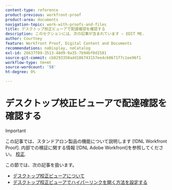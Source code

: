 ```yaml
---
content-type: reference
product-previous: workfront-proof
product-area: documents
navigation-topic: work-with-proofs-and-files
title: デスクトップ校正ビューアで配達確認を確認する
description: このセクションには、次の記事が含まれています — EDIT ME.
author: Courtney
feature: Workfront Proof, Digital Content and Documents
recommendations: noDisplay, noCatalog
exl-id: 26637f09-3513-48d9-9a35-7b94bf0d1581
source-git-commit: cb8293350add186743157ee4c60671f7c1ee96f1
workflow-type: tm+mt
source-wordcount: '58'
ht-degree: 0%

---
```


# デスクトップ校正ビューアで配達確認を確認する

>[!IMPORTANT]
>
>この記事では、スタンドアロン製品の機能について説明します [!DNL Workfront Proof]. 内部での検証に関する情報 [!DNL Adobe Workfront]を参照してください。 [校正](../../../review-and-approve-work/proofing/proofing.md).

この節では、次の記事を扱います。

* [デスクトップ校正ビューアについて](../../../workfront-proof/wp-work-proofsfiles/review-proofs-dpv/destop-proofing-viewer.md)
* [デスクトップ校正ビューアでハイパーリンクを開く方法を設定する](../../../workfront-proof/wp-work-proofsfiles/review-proofs-dpv/configure-how-hyperlinks-open.md)
